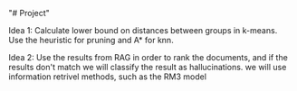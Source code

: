 "# Project" 

Idea 1:
Calculate lower bound on distances between groups in k-means.
Use the heuristic for pruning and A* for knn.

Idea 2:
Use the results from RAG in order to rank the documents, and if the results don't match
we will classify the result as hallucinations. we will use information retrivel methods, such as the RM3 model
